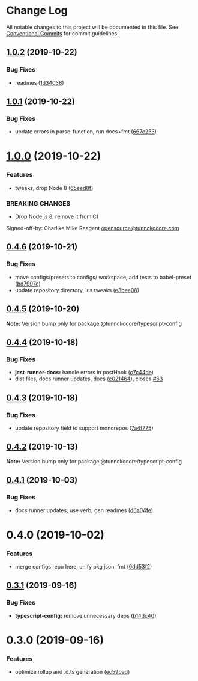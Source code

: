 # Change Log

All notable changes to this project will be documented in this file.
See [Conventional Commits](https://conventionalcommits.org) for commit guidelines.

## [1.0.2](https://github.com/tunnckoCore/opensource/compare/@tunnckocore/typescript-config@1.0.1...@tunnckocore/typescript-config@1.0.2) (2019-10-22)


### Bug Fixes

* readmes ([1d34038](https://github.com/tunnckoCore/opensource/commit/1d3403852b1c6321c8fea89d45956e73b20a616e))





## [1.0.1](https://github.com/tunnckoCore/opensource/compare/@tunnckocore/typescript-config@1.0.0...@tunnckocore/typescript-config@1.0.1) (2019-10-22)


### Bug Fixes

* update errors in parse-function,  run docs+fmt ([667c253](https://github.com/tunnckoCore/opensource/commit/667c2539f668bfe07659ea397d9dda1305b7da4e))





# [1.0.0](https://github.com/tunnckoCore/opensource/compare/@tunnckocore/typescript-config@0.4.6...@tunnckocore/typescript-config@1.0.0) (2019-10-22)


### Features

* tweaks, drop Node 8 ([65eed8f](https://github.com/tunnckoCore/opensource/commit/65eed8f5849b2e19656c562e10db276115ce3e24))


### BREAKING CHANGES

* Drop Node.js 8, remove it from CI

Signed-off-by: Charlike Mike Reagent <opensource@tunnckocore.com>





## [0.4.6](https://github.com/tunnckoCore/opensource/compare/@tunnckocore/typescript-config@0.4.5...@tunnckocore/typescript-config@0.4.6) (2019-10-21)


### Bug Fixes

* move configs/presets to configs/ workspace, add tests to babel-preset ([bd7997e](https://github.com/tunnckoCore/opensource/commit/bd7997e9670f438f426946e649059441709bac0b))
* update repository.directory, lus tweaks ([e3bee08](https://github.com/tunnckoCore/opensource/commit/e3bee0829a3956601a52245cbc54ede4766772c7))





## [0.4.5](https://github.com/tunnckoCore/opensource/compare/@tunnckocore/typescript-config@0.4.4...@tunnckocore/typescript-config@0.4.5) (2019-10-20)

**Note:** Version bump only for package @tunnckocore/typescript-config





## [0.4.4](https://github.com/tunnckoCore/opensource/compare/@tunnckocore/typescript-config@0.4.3...@tunnckocore/typescript-config@0.4.4) (2019-10-18)


### Bug Fixes

* **jest-runner-docs:** handle errors in postHook ([c7c44de](https://github.com/tunnckoCore/opensource/commit/c7c44de))
* dist files, docs runner updates, docs ([c021464](https://github.com/tunnckoCore/opensource/commit/c021464)), closes [#63](https://github.com/tunnckoCore/opensource/issues/63)





## [0.4.3](https://github.com/tunnckoCore/opensource/compare/@tunnckocore/typescript-config@0.4.2...@tunnckocore/typescript-config@0.4.3) (2019-10-18)


### Bug Fixes

* update repository field to support monorepos ([7a4f775](https://github.com/tunnckoCore/opensource/commit/7a4f775))





## [0.4.2](https://github.com/tunnckoCore/opensource/tree/master/@tunnckocore/typescript-config/compare/@tunnckocore/typescript-config@0.4.1...@tunnckocore/typescript-config@0.4.2) (2019-10-13)

**Note:** Version bump only for package @tunnckocore/typescript-config





## [0.4.1](https://github.com/tunnckoCore/opensource/tree/master/@tunnckocore/typescript-config/compare/@tunnckocore/typescript-config@0.4.0...@tunnckocore/typescript-config@0.4.1) (2019-10-03)


### Bug Fixes

* docs runner updates; use verb; gen readmes ([d6a04fe](https://github.com/tunnckoCore/opensource/tree/master/@tunnckocore/typescript-config/commit/d6a04fe))





# 0.4.0 (2019-10-02)


### Features

* merge configs repo here, unify pkg json, fmt ([0dd53f2](https://github.com/tunnckoCore/opensource/tree/master/@tunnckocore/typescript-config/commit/0dd53f2))





## [0.3.1](https://github.com/tunnckocore/configs/compare/@tunnckocore/typescript-config@0.3.0...@tunnckocore/typescript-config@0.3.1) (2019-09-16)


### Bug Fixes

* **typescript-config:** remove unnecessary deps ([b14dc40](https://github.com/tunnckocore/configs/commit/b14dc40))





# 0.3.0 (2019-09-16)


### Features

* optimize rollup and .d.ts generation ([ec59bad](https://github.com/tunnckocore/configs/commit/ec59bad))
